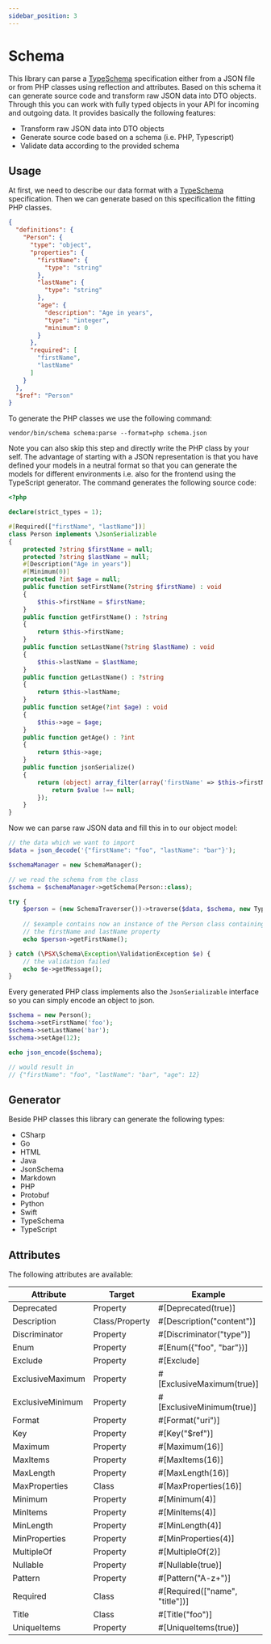 ```yaml
---
sidebar_position: 3
---
```


# Schema

This library can parse a [TypeSchema](https://typeschema.org/) specification either from a JSON file or from PHP
classes using reflection and attributes. Based on this schema it can generate source code and transform raw JSON data
into DTO objects. Through this you can work with fully typed objects in your API for incoming and outgoing data. It
provides basically the following features:

* Transform raw JSON data into DTO objects
* Generate source code based on a schema (i.e. PHP, Typescript)
* Validate data according to the provided schema

## Usage

At first, we need to describe our data format with a [TypeSchema](https://typeschema.org/) specification. Then we can
generate based on this specification the fitting PHP classes.

```json
{
  "definitions": {
    "Person": {
      "type": "object",
      "properties": {
        "firstName": {
          "type": "string"
        },
        "lastName": {
          "type": "string"
        },
        "age": {
          "description": "Age in years",
          "type": "integer",
          "minimum": 0
        }
      },
      "required": [
        "firstName",
        "lastName"
      ]
    }
  },
  "$ref": "Person"
}
```

To generate the PHP classes we use the following command:

```
vendor/bin/schema schema:parse --format=php schema.json
```

Note you can also skip this step and directly write the PHP class by your self. The advantage of starting with a JSON
representation is that you have defined your models in a neutral format so that you can generate the models for
different environments i.e. also for the frontend using the TypeScript generator. The command generates the following
source code:

```php
<?php

declare(strict_types = 1);

#[Required(["firstName", "lastName"])]
class Person implements \JsonSerializable
{
    protected ?string $firstName = null;
    protected ?string $lastName = null;
    #[Description("Age in years")]
    #[Minimum(0)]
    protected ?int $age = null;
    public function setFirstName(?string $firstName) : void
    {
        $this->firstName = $firstName;
    }
    public function getFirstName() : ?string
    {
        return $this->firstName;
    }
    public function setLastName(?string $lastName) : void
    {
        $this->lastName = $lastName;
    }
    public function getLastName() : ?string
    {
        return $this->lastName;
    }
    public function setAge(?int $age) : void
    {
        $this->age = $age;
    }
    public function getAge() : ?int
    {
        return $this->age;
    }
    public function jsonSerialize()
    {
        return (object) array_filter(array('firstName' => $this->firstName, 'lastName' => $this->lastName, 'age' => $this->age), static function ($value) : bool {
            return $value !== null;
        });
    }
}
```

Now we can parse raw JSON data and fill this in to our object model:

```php
// the data which we want to import
$data = json_decode('{"firstName": "foo", "lastName": "bar"}');

$schemaManager = new SchemaManager();

// we read the schema from the class
$schema = $schemaManager->getSchema(Person::class);

try {
    $person = (new SchemaTraverser())->traverse($data, $schema, new TypeVisitor());
    
    // $example contains now an instance of the Person class containing 
    // the firstName and lastName property
    echo $person->getFirstName();

} catch (\PSX\Schema\Exception\ValidationException $e) {
    // the validation failed
    echo $e->getMessage();
}

```

Every generated PHP class implements also the `JsonSerializable` interface so you can simply encode an object to json.

```php
$schema = new Person();
$schema->setFirstName('foo');
$schema->setLastName('bar');
$schema->setAge(12);

echo json_encode($schema);

// would result in
// {"firstName": "foo", "lastName": "bar", "age": 12}

```

## Generator

Beside PHP classes this library can generate the following types:

* CSharp
* Go
* HTML
* Java
* JsonSchema
* Markdown
* PHP
* Protobuf
* Python
* Swift
* TypeSchema
* TypeScript

## Attributes

The following attributes are available:

| Attribute            | Target         | Example                          |
|----------------------|----------------|----------------------------------|
| Deprecated           | Property       | #[Deprecated(true)]              |
| Description          | Class/Property | #[Description("content")]        |
| Discriminator        | Property       | #[Discriminator("type")]         |
| Enum                 | Property       | #[Enum({"foo", "bar"})]          |
| Exclude              | Property       | #[Exclude]                       |
| ExclusiveMaximum     | Property       | #[ExclusiveMaximum(true)]        |
| ExclusiveMinimum     | Property       | #[ExclusiveMinimum(true)]        |
| Format               | Property       | #[Format("uri")]                 |
| Key                  | Property       | #[Key("$ref")]                   |
| Maximum              | Property       | #[Maximum(16)]                   |
| MaxItems             | Property       | #[MaxItems(16)]                  |
| MaxLength            | Property       | #[MaxLength(16)]                 |
| MaxProperties        | Class          | #[MaxProperties(16)]             |
| Minimum              | Property       | #[Minimum(4)]                    |
| MinItems             | Property       | #[MinItems(4)]                   |
| MinLength            | Property       | #[MinLength(4)]                  |
| MinProperties        | Property       | #[MinProperties(4)]              |
| MultipleOf           | Property       | #[MultipleOf(2)]                 |
| Nullable             | Property       | #[Nullable(true)]                |
| Pattern              | Property       | #[Pattern("A-z+")]               |
| Required             | Class          | #[Required(["name", "title"])]   |
| Title                | Class          | #[Title("foo")]                  |
| UniqueItems          | Property       | #[UniqueItems(true)]             |

